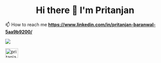 <!--
**Pritanjan/Pritanjan** is a ✨ _special_ ✨ repository because its `README.md` (this file) appears on your GitHub profile.

Here are some ideas to get you started:



- 🔭 I’m currently working on ...
- 🌱 I’m currently learning ...
- 👯 I’m looking to collaborate on ...
- 🤔 I’m looking for help with ...
- 💬 Ask me about ...
- 📫 How to reach me: ...
- 😄 Pronouns: ...
- ⚡ Fun fact: ...
-->

<h1 align = "center"> Hi there 👋 I'm Pritanjan  </h1>

📫 How to reach me **https://www.linkedin.com/in/pritanjan-baranwal-5aa9b9200/**
 
<p align="left"> <img src="https://komarev.com/ghpvc/?username=Pritanjan&label=Profile%20views&color=0e75b6&style=flat"/> </p>

<p align = "left">  
<!--     <a href = "https://twitter.com/Pritanjan2" target = "blank">
        <img src = "https://img.shields.io/twitter/follow/Pritanjan2?logo=twitter&style=for-the-badge" alt "Pritanjan" />
    </a>
</p> -->

<a href = "https://www.linkedin.com/in/pritanjan-baranwal-5aa9b9200/" target = "blank"><img align = "center" 
src = "https://cdn.jsdelivr.net/npm/simple-icons@3.0.1/icons/linkedin.svg" alt="pritanjan baranwal"  height = "30" width = "40" /> </a>

   

